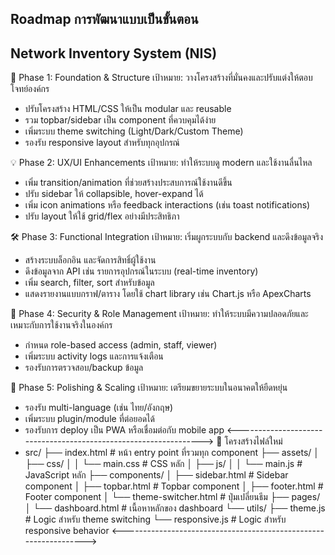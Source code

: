 ## Roadmap การพัฒนาแบบเป็นขั้นตอน ##
## Network Inventory System (NIS) ##

🧩 Phase 1: Foundation & Structure
เป้าหมาย: วางโครงสร้างที่มั่นคงและปรับแต่งให้ตอบโจทย์องค์กร
- ปรับโครงสร้าง HTML/CSS ให้เป็น modular และ reusable
- รวม topbar/sidebar เป็น component ที่ควบคุมได้ง่าย
- เพิ่มระบบ theme switching (Light/Dark/Custom Theme)
- รองรับ responsive layout สำหรับทุกอุปกรณ์

💡 Phase 2: UX/UI Enhancements
เป้าหมาย: ทำให้ระบบดู modern และใช้งานลื่นไหล
- เพิ่ม transition/animation ที่ช่วยสร้างประสบการณ์ใช้งานดีขึ้น
- ปรับ sidebar ให้ collapsible, hover-expand ได้
- เพิ่ม icon animations หรือ feedback interactions (เช่น toast notifications)
- ปรับ layout ให้ใช้ grid/flex อย่างมีประสิทธิภา

🛠 Phase 3: Functional Integration
เป้าหมาย: เริ่มผูกระบบกับ backend และดึงข้อมูลจริง
- สร้างระบบล็อกอิน และจัดการสิทธิ์ผู้ใช้งาน
- ดึงข้อมูลจาก API เช่น รายการอุปกรณ์ในระบบ (real-time inventory)
- เพิ่ม search, filter, sort สำหรับข้อมูล
- แสดงรายงานแบบกราฟ/ตาราง โดยใช้ chart library เช่น Chart.js หรือ ApexCharts

🔐 Phase 4: Security & Role Management
เป้าหมาย: ทำให้ระบบมีความปลอดภัยและเหมาะกับการใช้งานจริงในองค์กร
- กำหนด role-based access (admin, staff, viewer)
- เพิ่มระบบ activity logs และการแจ้งเตือน
- รองรับการตรวจสอบ/backup ข้อมูล

🚀 Phase 5: Polishing & Scaling
เป้าหมาย: เตรียมขยายระบบในอนาคตให้ยืดหยุ่น
- รองรับ multi-language (เช่น ไทย/อังกฤษ)
- เพิ่มระบบ plugin/module ที่ต่อยอดได้
- รองรับการ deploy เป็น PWA หรือเชื่อมต่อกับ mobile app
<----------------------------------------------------------------->
📁 โครงสร้างไฟล์ใหม่
- src/
├── index.html                # หน้า entry point ที่รวมทุก component
├── assets/
│   ├── css/
│   │   └── main.css          # CSS หลัก
│   ├── js/
│   │   └── main.js           # JavaScript หลัก
├── components/
│   ├── sidebar.html         # Sidebar component
│   ├── topbar.html          # Topbar component
│   ├── footer.html          # Footer component
│   └── theme-switcher.html  # ปุ่มเปลี่ยนธีม
├── pages/
│   └── dashboard.html       # เนื้อหาหลักของ dashboard
└── utils/
    ├── theme.js             # Logic สำหรับ theme switching
    └── responsive.js        # Logic สำหรับ responsive behavior
<----------------------------------------------------------------->
